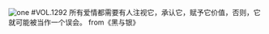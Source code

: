 ![one](http://image.wufazhuce.com/FvaZfXbYcBJ4XTX0XWF0hKc8-rPx)
#VOL.1292
所有爱情都需要有人注视它，承认它，赋予它价值，否则，它就可能被当作一个误会。 from《黑与银》